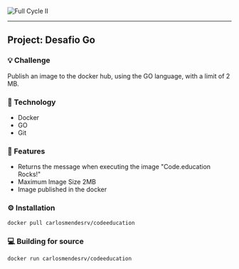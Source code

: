 
![Full Cycle II](https://imersao.fullcycle.com.br/statics/img/logo-imersao.webp "Full Cycle II")

---
## Project: Desafio Go

### 💡 Challenge
Publish an image to the docker hub, using the GO language, with a limit of 2 MB.

### 🚀 Technology
- Docker
- GO
- Git

### 📝 Features
- Returns the message when executing the image "Code.education Rocks!"
- Maximum Image Size 2MB
- Image published in the docker


### ⚙️ Installation
```shell
docker pull carlosmendesrv/codeeducation
```

### 💻️ Building for source
```shell
docker run carlosmendesrv/codeeducation
```
